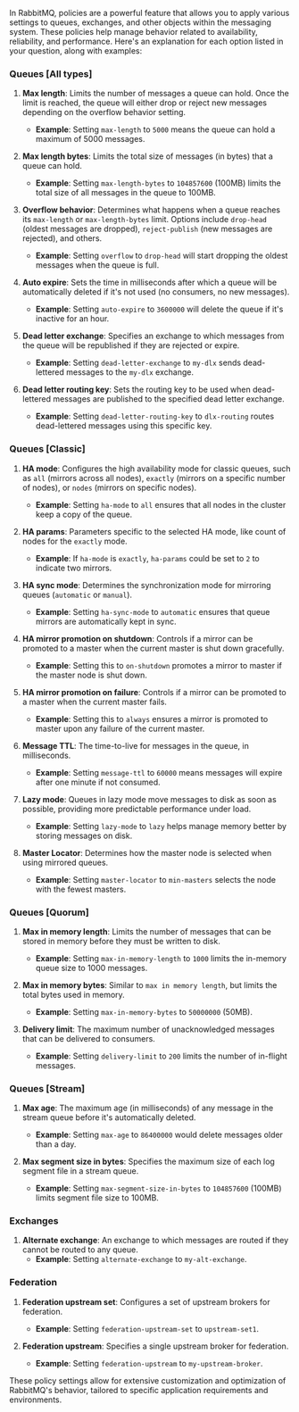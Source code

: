 In RabbitMQ, policies are a powerful feature that allows you to apply various settings to queues, exchanges, and other objects within the messaging system. These policies help manage behavior related to availability, reliability, and performance. Here's an explanation for each option listed in your question, along with examples:

### Queues [All types]

1. **Max length**: Limits the number of messages a queue can hold. Once the limit is reached, the queue will either drop or reject new messages depending on the overflow behavior setting.
   - **Example**: Setting `max-length` to `5000` means the queue can hold a maximum of 5000 messages.

2. **Max length bytes**: Limits the total size of messages (in bytes) that a queue can hold.
   - **Example**: Setting `max-length-bytes` to `104857600` (100MB) limits the total size of all messages in the queue to 100MB.

3. **Overflow behavior**: Determines what happens when a queue reaches its `max-length` or `max-length-bytes` limit. Options include `drop-head` (oldest messages are dropped), `reject-publish` (new messages are rejected), and others.
   - **Example**: Setting `overflow` to `drop-head` will start dropping the oldest messages when the queue is full.

4. **Auto expire**: Sets the time in milliseconds after which a queue will be automatically deleted if it's not used (no consumers, no new messages).
   - **Example**: Setting `auto-expire` to `3600000` will delete the queue if it's inactive for an hour.

5. **Dead letter exchange**: Specifies an exchange to which messages from the queue will be republished if they are rejected or expire.
   - **Example**: Setting `dead-letter-exchange` to `my-dlx` sends dead-lettered messages to the `my-dlx` exchange.

6. **Dead letter routing key**: Sets the routing key to be used when dead-lettered messages are published to the specified dead letter exchange.
   - **Example**: Setting `dead-letter-routing-key` to `dlx-routing` routes dead-lettered messages using this specific key.

### Queues [Classic]

1. **HA mode**: Configures the high availability mode for classic queues, such as `all` (mirrors across all nodes), `exactly` (mirrors on a specific number of nodes), or `nodes` (mirrors on specific nodes).
   - **Example**: Setting `ha-mode` to `all` ensures that all nodes in the cluster keep a copy of the queue.

2. **HA params**: Parameters specific to the selected HA mode, like count of nodes for the `exactly` mode.
   - **Example**: If `ha-mode` is `exactly`, `ha-params` could be set to `2` to indicate two mirrors.

3. **HA sync mode**: Determines the synchronization mode for mirroring queues (`automatic` or `manual`).
   - **Example**: Setting `ha-sync-mode` to `automatic` ensures that queue mirrors are automatically kept in sync.

4. **HA mirror promotion on shutdown**: Controls if a mirror can be promoted to a master when the current master is shut down gracefully.
   - **Example**: Setting this to `on-shutdown` promotes a mirror to master if the master node is shut down.

5. **HA mirror promotion on failure**: Controls if a mirror can be promoted to a master when the current master fails.
   - **Example**: Setting this to `always` ensures a mirror is promoted to master upon any failure of the current master.

6. **Message TTL**: The time-to-live for messages in the queue, in milliseconds.
   - **Example**: Setting `message-ttl` to `60000` means messages will expire after one minute if not consumed.

7. **Lazy mode**: Queues in lazy mode move messages to disk as soon as possible, providing more predictable performance under load.
   - **Example**: Setting `lazy-mode` to `lazy` helps manage memory better by storing messages on disk.

8. **Master Locator**: Determines how the master node is selected when using mirrored queues.
   - **Example**: Setting `master-locator` to `min-masters` selects the node with the fewest masters.

### Queues [Quorum]

1. **Max in memory length**: Limits the number of messages that can be stored in memory before they must be written to disk.
   - **Example**: Setting `max-in-memory-length` to `1000` limits the in-memory queue size to 1000 messages.

2. **Max in memory bytes**: Similar to `max in memory length`, but limits the total bytes used in memory.
   - **Example**: Setting `max-in-memory-bytes` to `50000000` (50MB).

3. **Delivery limit**: The maximum number of unacknowledged messages that can be delivered to consumers.
   - **Example**: Setting `delivery-limit` to `200` limits the number of in-flight messages.

### Queues [Stream]

1. **Max age**: The maximum age (in milliseconds) of any message in the stream queue before it's automatically deleted.
   - **Example**: Setting `max-age` to `86400000` would delete messages older than a day.

2. **Max segment size in bytes**: Specifies the maximum size of each log segment file in a stream queue.
   - **Example**: Setting `max-segment-size-in-bytes` to `104857600` (100MB) limits segment file size to 100MB.

### Exchanges

1. **Alternate exchange**: An exchange to which messages are routed if they cannot be routed to any queue.
   - **Example**: Setting `alternate-exchange` to `my-alt-exchange`.

### Federation

1. **Federation upstream set**: Configures a set of upstream brokers for federation.
   - **Example**: Setting `federation-upstream-set` to `upstream-set1`.

2. **Federation upstream**: Specifies a single upstream broker for federation.
   - **Example**: Setting `federation-upstream` to `my-upstream-broker`.

These policy settings allow for extensive customization and optimization of RabbitMQ's behavior, tailored to specific application requirements and environments.

